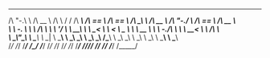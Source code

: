  __   __     ______     __   __   ______     ______     ______     __  __        ______     __    __     ______     ______       
/\ "-.\ \   /\  __ \   /\ \ / /  /\  ___\   /\  == \   /\  == \   /\ \_\ \      /\  __ \   /\ "-./  \   /\  == \   /\  __ \      
\ \ \-.  \  \ \ \/\ \  \ \ \'/   \ \  __\   \ \  __<   \ \  __<   \ \____ \     \ \  __ \  \ \ \-./\ \  \ \  __<   \ \ \/\ \     
 \ \_\\"\_\  \ \_____\  \ \__|    \ \_____\  \ \_\ \_\  \ \_\ \_\  \/\_____\     \ \_\ \_\  \ \_\ \ \_\  \ \_____\  \ \_____\    
  \/_/ \/_/   \/_____/   \/_/      \/_____/   \/_/ /_/   \/_/ /_/   \/_____/      \/_/\/_/   \/_/  \/_/   \/_____/   \/_____/    
                                                                                                                                 
                                                                                                                                 
                                                                                                                                 
                                                                                                                                 
